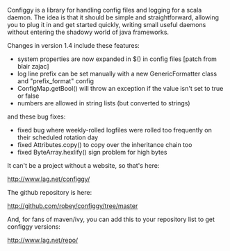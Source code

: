 
Configgy is a library for handling config files and logging for a scala
daemon. The idea is that it should be simple and straightforward, allowing you
to plug it in and get started quickly, writing small useful daemons without
entering the shadowy world of java frameworks.


Changes in version 1.4 include these features:

  - system properties are now expanded in $() in config files [patch from
    blair zajac]
  - log line prefix can be set manually with a new GenericFormatter class
    and "prefix_format" config
  - ConfigMap.getBool() will throw an exception if the value isn't set to
    true or false
  - numbers are allowed in string lists (but converted to strings)

and these bug fixes:

  - fixed bug where weekly-rolled logfiles were rolled too frequently on
    their scheduled rotation day
  - fixed Attributes.copy() to copy over the inheritance chain too
  - fixed ByteArray.hexlify() sign problem for high bytes


It can't be a project without a website, so that's here:

  http://www.lag.net/configgy/

The github repository is here:

  http://github.com/robey/configgy/tree/master

And, for fans of maven/ivy, you can add this to your repository list to
get configgy versions:

  http://www.lag.net/repo/

